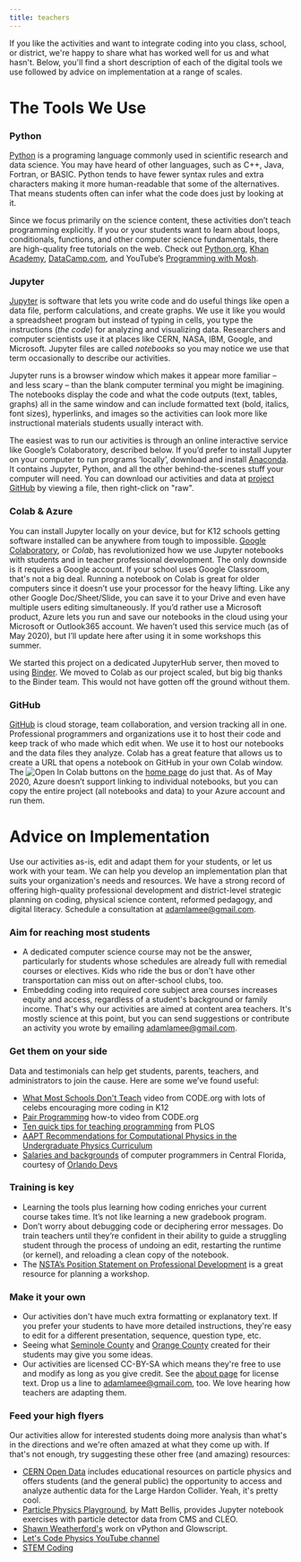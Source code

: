 ```yaml
---
title: teachers  
---
```


If you like the activities and want to integrate coding into you class, school, or district, we're happy to share what has worked well for us and what hasn't. Below, you'll find a short description of each of the digital tools we use followed by advice on implementation at a range of scales.  

# The Tools We Use
### Python  
[Python](https://www.python.org/) is a programing language commonly used in scientific research and data science. You may have heard of other languages, such as C++, Java, Fortran, or BASIC. Python tends to have fewer syntax rules and extra characters making it more human-readable that some of the alternatives. That means students often can infer what the code does just by looking at it.  

Since we focus primarily on the science content, these activities don’t teach programming explicitly. If you or your students want to learn about loops, conditionals, functions, and other computer science fundamentals, there are high-quality free tutorials on the web. Check out [Python.org]( https://wiki.python.org/moin/BeginnersGuide/Programmers), [Khan Academy]( https://www.khanacademy.org/computing/computer-science), [DataCamp.com]( https://www.datacamp.com/courses/intro-to-python-for-data-science), and YouTube’s [Programming with Mosh]( https://www.youtube.com/watch?v=_uQrJ0TkZlc).  

### Jupyter  
[Jupyter]( https://jupyter.org/) is software that lets you write code and do useful things like open a data file, perform calculations, and create graphs. We use it like you would a spreadsheet program but instead of typing in cells, you type the instructions (*the code*) for analyzing and visualizing data. Researchers and computer scientists use it at places like CERN, NASA, IBM, Google, and Microsoft. Jupyter files are called *notebooks* so you may notice we use that term occasionally to describe our activities.  

Jupyter runs is a browser window which makes it appear more familiar – and less scary – than the blank computer terminal you might be imagining. The notebooks display the code and what the code outputs (text, tables, graphs) all in the same window and can include formatted text (bold, italics, font sizes), hyperlinks, and images so the activities can look more like instructional materials students usually interact with.  

The easiest was to run our activities is through an online interactive service like Google’s Colaboratory, described below. If you’d prefer to install Jupyter on your computer to run programs ‘locally’, download and install [Anaconda]( https://www.anaconda.com/products/individual). It contains Jupyter, Python, and all the other behind-the-scenes stuff your computer will need. You can download our activities and data at [project GitHub](https://github.com/adamlamee/CODINGinK12) by viewing a file, then right-click on "raw". 
  

### Colab & Azure  
You can install Jupyter locally on your device, but for K12 schools getting software installed can be anywhere from tough to impossible. [Google Colaboratory](https://colab.research.google.com/notebooks/basic_features_overview.ipynb), or *Colab*, has revolutionized how we use Jupyter notebooks with students and in teacher professional development. The only downside is it requires a Google account. If your school uses Google Classroom, that's not a big deal. Running a notebook on Colab is great for older computers since it doesn’t use your processor for the heavy lifting. Like any other Google Doc/Sheet/Slide, you can save it to your Drive and even have multiple users editing simultaneously. If you’d rather use a Microsoft product, Azure lets you run and save our notebooks in the cloud using your Microsoft or Outlook365 account. We haven’t used this service much (as of May 2020), but I’ll update here after using it in some workshops this summer.  

We started this project on a dedicated JupyterHub server, then moved to using [Binder](https://mybinder.org/). We moved to Colab as our project scaled, but big big thanks to the Binder team. This would not have gotten off the ground without them.  

### GitHub  
[GitHub]( https://github.com/) is cloud storage, team collaboration, and version tracking all in one. Professional programmers and organizations use it to host their code and keep track of who made which edit when. We use it to host our notebooks and the data files they analyze. Colab has a great feature that allows us to create a URL that opens a notebook on GitHub in your own Colab window. The ![Open In Colab](https://colab.research.google.com/assets/colab-badge.svg) buttons on the [home page](./index.md) do just that. As of May 2020, Azure doesn’t support linking to individual notebooks, but you can copy the entire project (all notebooks and data) to your Azure account and run them.  

# Advice on Implementation  
Use our activities as-is, edit and adapt them for your students, or let us work with your team. We can help you develop an implementation plan that suits your organization's needs and resources. We have a strong record of offering high-quality professional development and district-level strategic planning on coding, physical science content, reformed pedagogy, and digital literacy. Schedule a consultation at adamlamee@gmail.com.  

### Aim for reaching most students  
- A dedicated computer science course may not be the answer, particularly for students whose schedules are already full with remedial courses or electives. Kids who ride the bus or don't have other transportation can miss out on after-school clubs, too.  
- Embedding coding into required core subject area courses increases equity and access, regardless of a student's background or family income. That's why our activities are aimed at content area teachers. It's mostly science at this point, but you can send suggestions or contribute an activity you wrote by emailing adamlamee@gmail.com.  

### Get them on your side  
Data and testimonials can help get students, parents, teachers, and administrators to join the cause. Here are some we’ve found useful:  
- [What Most Schools Don't Teach](https://www.youtube.com/watch?v=nKIu9yen5nc) video from CODE.org with lots of celebs encouraging more coding in K12  
- [Pair Programming]( https://www.youtube.com/watch?v=vgkahOzFH2Q) how-to video from CODE.org  
- [Ten quick tips for teaching programming](https://journals.plos.org/ploscompbiol/article?id=10.1371/journal.pcbi.1006023) from PLOS  
- [AAPT Recommendations for Computational Physics in the Undergraduate Physics Curriculum]( https://www.aapt.org/Resources/upload/AAPT_UCTF_CompPhysReport_final_B.pdf)  
- [Salaries and backgrounds](https://orlandodevs.com/blog/orlando-devs-salaries-2017) of computer programmers in Central Florida, courtesy of [Orlando Devs](https://orlandodevs.com/)  

### Training is key  
- Learning the tools plus learning how coding enriches your current course takes time. It’s not like learning a new gradebook program.  
- Don’t worry about debugging code or deciphering error messages. Do train teachers until they’re confident in their ability to guide a struggling student through the process of undoing an edit, restarting the runtime (or kernel), and reloading a clean copy of the notebook.  
- The [NSTA’s Position Statement on Professional Development](https://www.nsta.org/about/positions/profdev.aspx) is a great resource for planning a workshop.  

### Make it your own  
- Our activities don't have much extra formatting or explanatory text. If you prefer your students to have more detailed instructions, they're easy to edit for a different presentation, sequence, question type, etc.  
- Seeing what [Seminole County](https://github.com/SCPSscience) and [Orange County](https://github.com/ocps-codes) created for their students may give you some ideas.  
- Our activities are licensed CC-BY-SA which means they're free to use and modify as long as you give credit. See the [about page](./about.md) for license text. Drop us a line to adamlamee@gmail.com, too. We love hearing how teachers are adapting them.  

### Feed your high flyers  
Our activities allow for interested students doing more analysis than what's in the directions and we're often amazed at what they come up with. If that's not enough, try suggesting these other free (and amazing) resources:  
- [CERN Open Data](http://opendata.cern.ch/?ln=en) includes educational resources on particle physics and offers students (and the general public) the opportunity to access and analyze authentic data for the Large Hardon Collider. Yeah, it's pretty cool.  
- [Particle Physics Playground](http://particle-physics-playground.github.io/), by Matt Bellis, provides Jupyter notebook exercises with particle detector data from CMS and CLEO.  
- [Shawn Weatherford's](http://www.phys.ufl.edu/~sweatherford/) work on vPython and Glowscript.  
- [Let's Code Physics YouTube channel](https://www.youtube.com/channel/UCWBTKIyw-zX-2k63cB6qciQ)  
- [STEM Coding](https://u.osu.edu/stemcoding/)  
